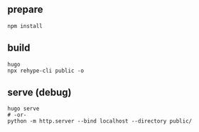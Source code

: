 ## prepare

```console
npm install
```


## build

```console
hugo
npx rehype-cli public -o
```


## serve (debug)

```console
hugo serve
# -or-
python -m http.server --bind localhost --directory public/
```
